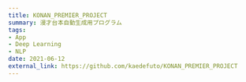 ```yaml
---
title: KONAN_PREMIER_PROJECT
summary: 漫才台本自動生成用プログラム
tags:
- App
- Deep Learning
- NLP
date: 2021-06-12
external_link: https://github.com/kaedefuto/KONAN_PREMIER_PROJECT
---
```

